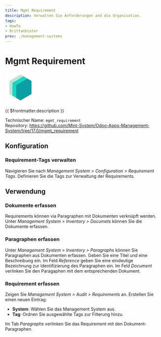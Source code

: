 ```yaml
---
title: Mgmt Requirement
description: Verwalten Sie Anforderungen and die Organisation.
tags:
- HowTo
- Drittanbieter
prev: ./management-systems
---
```


# Mgmt Requirement
![icon_oms_box](attachments/icons_odoo_mint_system.png)

{{ $frontmatter.description }}

Technischer Name: `mgmt_requirement`\
Repository: <https://github.com/Mint-System/Odoo-Apps-Management-System/tree/17.0/mgmt_requirement>

## Konfiguration

### Requirement-Tags verwalten

Navigieren Sie nach *Management System > Configuration > Requirement Tags*. Definieren Sie die Tags zur Verwaltung der Requirements.

## Verwendung

### Dokumente erfassen

Requirements können via Paragraphen mit Dokumenten verknüpft werden. Unter *Management System > Inventory > Documets* können Sie die Dokumente erfassen.

### Paragraphen erfassen

Unter *Management System > Inventory > Paragraphs* können Sie Paragraphen aus Dokumenten erfassen. Geben Sie eine Titel und eine Beschreibung ein. Im Feld *Reference* geben Sie eine eindeutige Bezeichnung zur Identifizierung des Paragraphen ein. Im Feld *Document* verlinken Sie den Paragaphen mit dem entsprechenden Dokument. 

### Requirement erfassen

Zeigen Sie *Management System > Audit > Requirements* an. Erstellen Sie einen neuen Eintrag:

* **System**: Wählen Sie das Management System aus.
* **Tag**: Ordnen Sie ausgewählte Tags zur Filterung hinzu.

Im  Tab *Paragraphs* verlinken Sie das Requirement mit den Dokument-Paragraphen.

